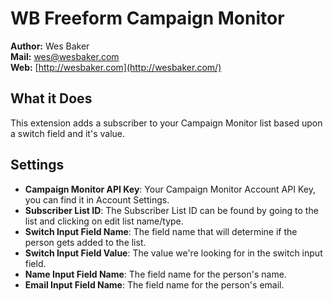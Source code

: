 WB Freeform Campaign Monitor
============================

**Author:** Wes Baker<br />
**Mail:** wes@wesbaker.com<br />
**Web:** [http://wesbaker.com](http://wesbaker.com/)

What it Does
------------

This extension adds a subscriber to your Campaign Monitor list based upon a switch field and it's value.

Settings
--------

- **Campaign Monitor API Key**: Your Campaign Monitor Account API Key, you can find it in Account Settings.
- **Subscriber List ID**: The Subscriber List ID can be found by going to the list and clicking on edit list name/type.
- **Switch Input Field Name**: The field name that will determine if the person gets added to the list.
- **Switch Input Field Value**: The value we're looking for in the switch input field.
- **Name Input Field Name**: The field name for the person's name.
- **Email Input Field Name**: The field name for the person's email.
